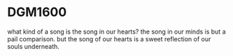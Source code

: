 # DGM1600

what kind of a song is the song in our hearts?
the song in our minds is but a pail comparison.
but the song of our hearts is a sweet reflection of our souls underneath.
